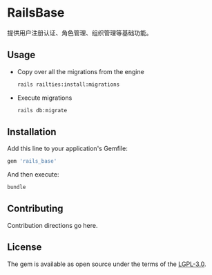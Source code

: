 # RailsBase

提供用户注册认证、角色管理、组织管理等基础功能。

## Usage

* Copy over all the migrations from the engine

  ```bash
  rails railties:install:migrations
  ```

* Execute migrations

  ```bash
  rails db:migrate
  ```

## Installation

Add this line to your application's Gemfile:

```ruby
gem 'rails_base'
```

And then execute:

```bash
bundle
```

## Contributing

Contribution directions go here.

## License

The gem is available as open source under the terms of the [LGPL-3.0](https://opensource.org/licenses/LGPL-3.0).
